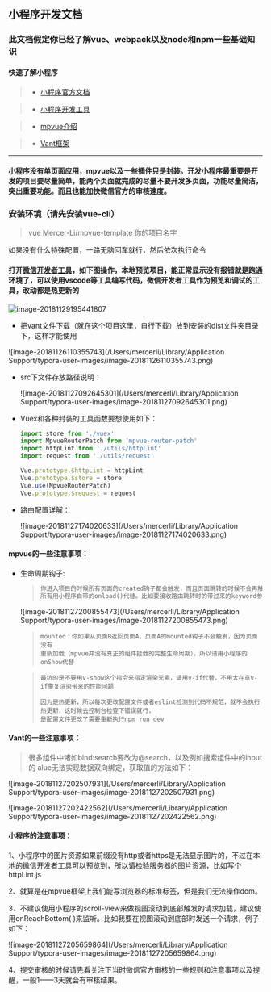 ## 小程序开发文档



### 此文档假定你已经了解vue、webpack以及node和npm一些基础知识



#### 快速了解小程序

> * [小程序官方文档](https://developers.weixin.qq.com/miniprogram/dev/)

> * [小程序开发工具](https://developers.weixin.qq.com/miniprogram/dev/devtools/download.html)

> * [mpvue介绍](http://mpvue.com/)

> * [Vant框架](https://youzan.github.io/vant-weapp/#/icon)

---



#### 小程序没有单页面应用，mpvue以及一些插件只是封装。开发小程序最重要是开发的项目要尽量简单，能两个页面就完成的尽量不要开发多页面，功能尽量简洁，突出重要功能。而且也能加快微信官方的审核速度。



### 安装环境（请先安装vue-cli）

> vue Mercer-Li/mpvue-template 你的项目名字

如果没有什么特殊配置，一路无脑回车就行，然后依次执行命令



#### 打开[微信开发者工具](https://developers.weixin.qq.com/miniprogram/dev/devtools/download.html)，如下图操作，本地预览项目，能正常显示没有报错就是跑通环境了，可以使用vscode等工具编写代码，微信开发者工具作为预览和调试的工具，改动都是热更新的

![image-20181129195441807](/Users/mercerli/Desktop/image-20181129195441807.png)

* 把vant文件下载（就在这个项目这里，自行下载）放到安装的dist文件夹目录下，这样才能使用

![image-20181126110355743](/Users/mercerli/Library/Application Support/typora-user-images/image-20181126110355743.png)



* src下文件存放路径说明：

  ![image-20181127092645301](/Users/mercerli/Library/Application Support/typora-user-images/image-20181127092645301.png)



* Vuex和各种封装的工具函数要想使用如下：

  ```javascript
  import store from './vuex'
  import MpvueRouterPatch from 'mpvue-router-patch'
  import httpLint from './utils/httpLint'
  import request from './utils/request'
  
  Vue.prototype.$httpLint = httpLint
  Vue.prototype.$store = store
  Vue.use(MpvueRouterPatch)
  Vue.prototype.$request = request
  ```



* 路由配置详解：

  ![image-20181127174020633](/Users/mercerli/Library/Application Support/typora-user-images/image-20181127174020633.png)



#### mpvue的一些注意事项：

* 生命周期钩子:

  > ```j
  >你进入项目的时候所有页面的created钩子都会触发，而且页面跳转的时候不会再触发，
  >所有用小程序自带的onload()代替。比如要接收路由跳转时的带过来的keyword参数，例子如下：
  > ```

  ![image-20181127200855473](/Users/mercerli/Library/Application Support/typora-user-images/image-20181127200855473.png)

  >```
  >mounted：你如果从页面B返回页面A，页面A的mounted钩子不会触发，因为页面没有
  >重新加载（mpvue并没有真正的组件挂载的完整生命周期）。所以请用小程序的onShow代替
  >```

  > ```最坑的是不要用v-show这个指令来指定渲染元素，失策
  >最坑的是不要用v-show这个指令来指定渲染元素，请用v-if代替，不用太在意v-if重复渲染带来的性能问题
  > ```
  >
  > ```
  >因为是热更新，所以每次更改配置文件或者eslint检测到代码不规范，就不会执行热更新，这时候去控制台检查下错误就行，
  >是配置文件更改了需要重新执行npm run dev
  > ```


#### Vant的一些注意事项：

>很多组件中诸如bind:search要改为@search，以及例如搜索组件中的input的
>alue无法实现数据双向绑定，获取值的方法如下：

![image-20181127202507931](/Users/mercerli/Library/Application Support/typora-user-images/image-20181127202507931.png)

![image-20181127202422562](/Users/mercerli/Library/Application Support/typora-user-images/image-20181127202422562.png)



#### 小程序的注意事项：

1、小程序中的图片资源如果前缀没有http或者https是无法显示图片的，不过在本地的微信开发者工具可以预览到，所以请检验服务器的图片资源，比如写个httpLint.js

2、就算是在mpvue框架上我们能写浏览器的标准标签，但是我们无法操作dom。

3、不建议使用小程序的scroll-view来做视图滚动到底部触发的请求加载，建议使用onReachBottom( )来监听。比如我要在视图滚动到底部时发送一个请求，例子如下：

![image-20181127205659864](/Users/mercerli/Library/Application Support/typora-user-images/image-20181127205659864.png)

4、提交审核的时候请先看关注下当时微信官方审核的一些规则和注意事项以及提醒，一般1——3天就会有审核结果。

